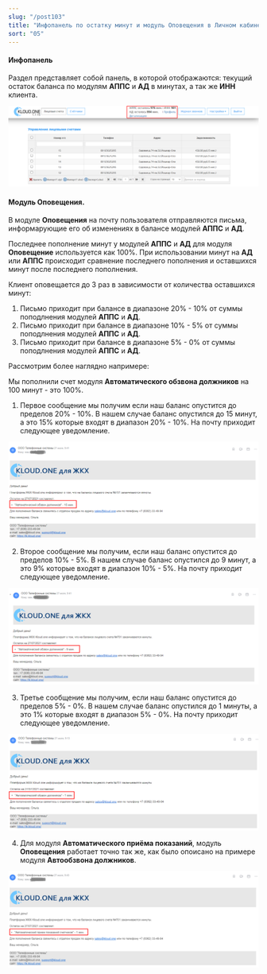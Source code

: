 ```yaml
---
slug: "/post103"
title: "Инфопанель по остатку минут и модуль Оповещения в Личном кабинете"
sort: "05"
---
```


#### Инфопанель

Раздел представляет собой панель, в которой отображаются: текущий остаток баланса по модулям **АППС** и **АД** в минутах, а так же **ИНН** клиента.

![Картинка](./images/balance_keys_main.png "Инфопанель по модулям АД и АППС")

#### Модуль **Оповещения**.

В модуле **Оповещения** на почту пользователя отправляются письма, информарующие его об изменениях в балансе модулей **АППС** и **АД**.

Последнее пополнение минут у модулей **АППС** и **АД** для модуля **Оповещение** используется как 100%. При использовании минут на **АД** или **АППС** происходит сравнение последнего пополнения и оставшихся минут после последнего пополнения. 

Клиент оповещается до 3 раз в зависимости от количества оставшихся минут:  
1. Письмо приходит при балансе в диапазоне 20% - 10% от суммы поподлнения модулей **АППС** и **АД**.
2.  Письмо приходит при балансе в диапазоне 10% - 5% от суммы поподлнения модулей **АППС** и **АД**.
3.  Письмо приходит при балансе в диапазоне 5% - 0% от суммы поподлнения модулей **АППС** и **АД**.

Рассмотрим более наглядно напримере:

Мы пополнили счет модуля **Автоматического обзвона должников** на 100 минут - это 100%.  
1. Первое сообщение мы получим если наш баланс опустится до пределов 20% - 10%. В нашем случае баланс опустился до 15 минут, а это 15% которые входят в диапазон 20% - 10%. На почту приходит следующее уведомление.

![Картинка](./images/balance.png "Инфопанель по модулям АД и АППС")

2. Второе сообщение мы получим, если наш баланс опустится до пределов 10% - 5%. В нашем случае баланс опустился до 9 минут, а это 9% которые входят в диапазон 10% - 5%. На почту приходит следующее уведомление.

![Картинка](./images/balance(1).png "Инфопанель по модулям АД и АППС")

3. Третье сообщение мы получим, если наш баланс опустится до пределов 5% - 0%. В нашем случае баланс опустился до 1 минуты, а это 1% которые входят в диапазон 5% - 0%. На почту приходит следующее уведомление.

![Картинка](./images/balance(2).png "Инфопанель по модулям АД и АППС")

4. Для модуля **Автоматического приёма показаний**, модуль **Оповещения** работает точно так же, как было опоисано на примере модуля **Автообзвона должников**.

![Картинка](./images/balance(3).png "Инфопанель по модулям АД и АППС")

